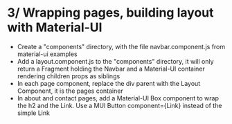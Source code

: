 # 3/ Wrapping pages, building layout with Material-UI

- Create a "components" directory, with the file navbar.component.js from material-ui examples
- Add a layout.component.js to the "components" directory, it will only return a Fragment holding the Navbar and a Material-UI container rendering children props as siblings
- In each page component, replace the div parent with the Layout Component, it is the pages container
- In about and contact pages, add a Material-UI Box component to wrap the h2 and the Link. Use a MUI Button component={Link} instead of the simple Link
